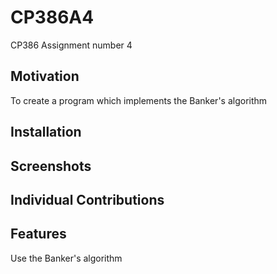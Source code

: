 # CP386A4
CP386 Assignment number 4 
## Motivation
To create a program which implements the Banker's algorithm
## Installation

## Screenshots



## Individual Contributions

## Features
  Use the Banker's algorithm 
  
